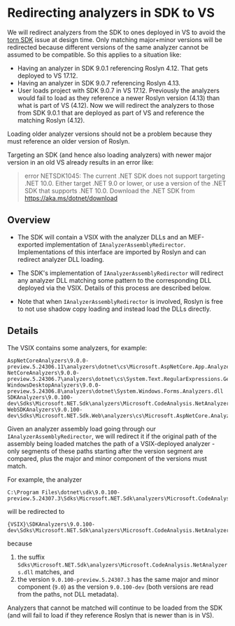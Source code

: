 # Redirecting analyzers in SDK to VS

We will redirect analyzers from the SDK to ones deployed in VS to avoid the [torn SDK][torn-sdk] issue at design time.
Only matching major+minor versions will be redirected because different versions of the same analyzer cannot be assumed to be compatible.
So this applies to a situation like:
- Having an analyzer in SDK 9.0.1 referencing Roslyn 4.12. That gets deployed to VS 17.12.
- Having an analyzer in SDK 9.0.7 referencing Roslyn 4.13.
- User loads project with SDK 9.0.7 in VS 17.12.
  Previously the analyzers would fail to load as they reference a newer Roslyn version (4.13) than what is part of VS (4.12).
  Now we will redirect the analyzers to those from SDK 9.0.1 that are deployed as part of VS and reference the matching Roslyn (4.12).

Loading older analyzer versions should not be a problem because they must reference an older version of Roslyn.

Targeting an SDK (and hence also loading analyzers) with newer major version in an old VS already results in an error like:

> error NETSDK1045: The current .NET SDK does not support targeting .NET 10.0.
> Either target .NET 9.0 or lower, or use a version of the .NET SDK that supports .NET 10.0.
> Download the .NET SDK from https://aka.ms/dotnet/download

## Overview

- The SDK will contain a VSIX with the analyzer DLLs and an MEF-exported implementation of `IAnalyzerAssemblyRedirector`.
  Implementations of this interface are imported by Roslyn and can redirect analyzer DLL loading.

- The SDK's implementation of `IAnalyzerAssemblyRedirector` will redirect any analyzer DLL matching some pattern
  to the corresponding DLL deployed via the VSIX.
  Details of this process are described below.

- Note that when `IAnalyzerAssemblyRedirector` is involved, Roslyn is free to not use shadow copy loading and instead load the DLLs directly.

## Details

The VSIX contains some analyzers, for example:

```
AspNetCoreAnalyzers\9.0.0-preview.5.24306.11\analyzers\dotnet\cs\Microsoft.AspNetCore.App.Analyzers.dll
NetCoreAnalyzers\9.0.0-preview.5.24306.7\analyzers\dotnet\cs\System.Text.RegularExpressions.Generator.dll
WindowsDesktopAnalyzers\9.0.0-preview.5.24306.8\analyzers\dotnet\System.Windows.Forms.Analyzers.dll
SDKAnalyzers\9.0.100-dev\Sdks\Microsoft.NET.Sdk\analyzers\Microsoft.CodeAnalysis.NetAnalyzers.dll
WebSDKAnalyzers\9.0.100-dev\Sdks\Microsoft.NET.Sdk.Web\analyzers\cs\Microsoft.AspNetCore.Analyzers.dll
```

Given an analyzer assembly load going through our `IAnalyzerAssemblyRedirector`,
we will redirect it if the original path of the assembly being loaded matches the path of a VSIX-deployed analyzer -
only segments of these paths starting after the version segment are compared,
plus the major and minor component of the versions must match.

For example, the analyzer

```
C:\Program Files\dotnet\sdk\9.0.100-preview.5.24307.3\Sdks\Microsoft.NET.Sdk\analyzers\Microsoft.CodeAnalysis.NetAnalyzers.dll
```

will be redirected to

```
{VSIX}\SDKAnalyzers\9.0.100-dev\Sdks\Microsoft.NET.Sdk\analyzers\Microsoft.CodeAnalysis.NetAnalyzers.dll
```

because
1. the suffix `Sdks\Microsoft.NET.Sdk\analyzers\Microsoft.CodeAnalysis.NetAnalyzers.dll` matches, and
2. the version `9.0.100-preview.5.24307.3` has the same major and minor component (`9.0`) as the version `9.0.100-dev`
   (both versions are read from the paths, not DLL metadata).

Analyzers that cannot be matched will continue to be loaded from the SDK
(and will fail to load if they reference Roslyn that is newer than is in VS).

[torn-sdk]: https://github.com/dotnet/sdk/issues/42087
